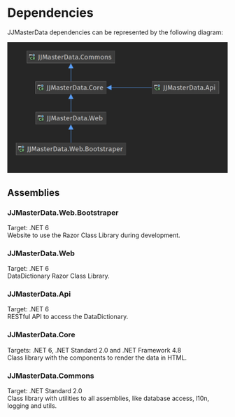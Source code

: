 # Dependencies

JJMasterData dependencies can be represented by the following diagram:

![Dependencies](../../media/JJMasterDataDeps.png)

## Assemblies

### JJMasterData.Web.Bootstraper 
Target: .NET 6
</br>
Website to use the Razor Class Library during development.
### JJMasterData.Web 
Target: .NET 6 
</br>
DataDictionary Razor Class Library.
### JJMasterData.Api
Target: .NET 6
</br>
RESTful API to access the DataDictionary.

### JJMasterData.Core
Targets: .NET 6, .NET Standard 2.0 and .NET Framework 4.8
</br>
Class library with the components to render the data in HTML.

### JJMasterData.Commons
Target: .NET Standard 2.0
</br>
Class library with utilities to all assemblies, like database access, l10n, logging and utils.